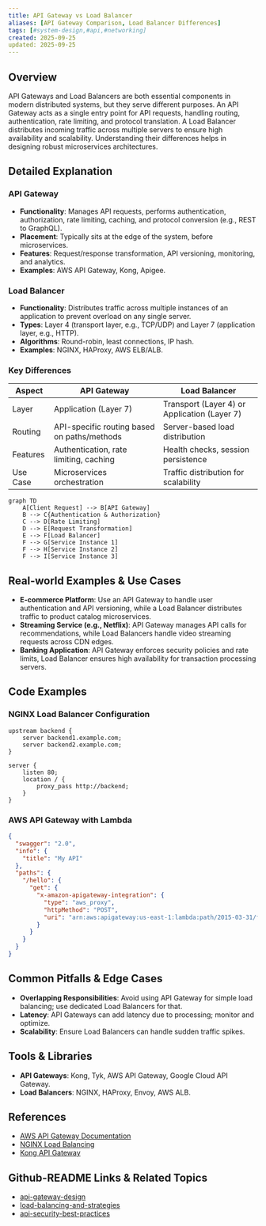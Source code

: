 ```yaml
---
title: API Gateway vs Load Balancer
aliases: [API Gateway Comparison, Load Balancer Differences]
tags: [#system-design,#api,#networking]
created: 2025-09-25
updated: 2025-09-25
---
```


## Overview

API Gateways and Load Balancers are both essential components in modern distributed systems, but they serve different purposes. An API Gateway acts as a single entry point for API requests, handling routing, authentication, rate limiting, and protocol translation. A Load Balancer distributes incoming traffic across multiple servers to ensure high availability and scalability. Understanding their differences helps in designing robust microservices architectures.

## Detailed Explanation

### API Gateway
- **Functionality**: Manages API requests, performs authentication, authorization, rate limiting, caching, and protocol conversion (e.g., REST to GraphQL).
- **Placement**: Typically sits at the edge of the system, before microservices.
- **Features**: Request/response transformation, API versioning, monitoring, and analytics.
- **Examples**: AWS API Gateway, Kong, Apigee.

### Load Balancer
- **Functionality**: Distributes traffic across multiple instances of an application to prevent overload on any single server.
- **Types**: Layer 4 (transport layer, e.g., TCP/UDP) and Layer 7 (application layer, e.g., HTTP).
- **Algorithms**: Round-robin, least connections, IP hash.
- **Examples**: NGINX, HAProxy, AWS ELB/ALB.

### Key Differences
| Aspect | API Gateway | Load Balancer |
|--------|-------------|---------------|
| Layer | Application (Layer 7) | Transport (Layer 4) or Application (Layer 7) |
| Routing | API-specific routing based on paths/methods | Server-based load distribution |
| Features | Authentication, rate limiting, caching | Health checks, session persistence |
| Use Case | Microservices orchestration | Traffic distribution for scalability |

```mermaid
graph TD
    A[Client Request] --> B[API Gateway]
    B --> C{Authentication & Authorization}
    C --> D[Rate Limiting]
    D --> E[Request Transformation]
    E --> F[Load Balancer]
    F --> G[Service Instance 1]
    F --> H[Service Instance 2]
    F --> I[Service Instance 3]
```

## Real-world Examples & Use Cases

- **E-commerce Platform**: Use an API Gateway to handle user authentication and API versioning, while a Load Balancer distributes traffic to product catalog microservices.
- **Streaming Service (e.g., Netflix)**: API Gateway manages API calls for recommendations, while Load Balancers handle video streaming requests across CDN edges.
- **Banking Application**: API Gateway enforces security policies and rate limits, Load Balancer ensures high availability for transaction processing servers.

## Code Examples

### NGINX Load Balancer Configuration
```nginx
upstream backend {
    server backend1.example.com;
    server backend2.example.com;
}

server {
    listen 80;
    location / {
        proxy_pass http://backend;
    }
}
```

### AWS API Gateway with Lambda
```json
{
  "swagger": "2.0",
  "info": {
    "title": "My API"
  },
  "paths": {
    "/hello": {
      "get": {
        "x-amazon-apigateway-integration": {
          "type": "aws_proxy",
          "httpMethod": "POST",
          "uri": "arn:aws:apigateway:us-east-1:lambda:path/2015-03-31/functions/arn:aws:lambda:us-east-1:123456789012:function:my-function/invocations"
        }
      }
    }
  }
}
```

## Common Pitfalls & Edge Cases

- **Overlapping Responsibilities**: Avoid using API Gateway for simple load balancing; use dedicated Load Balancers for that.
- **Latency**: API Gateways can add latency due to processing; monitor and optimize.
- **Scalability**: Ensure Load Balancers can handle sudden traffic spikes.

## Tools & Libraries

- **API Gateways**: Kong, Tyk, AWS API Gateway, Google Cloud API Gateway.
- **Load Balancers**: NGINX, HAProxy, Envoy, AWS ALB.

## References

- [AWS API Gateway Documentation](https://docs.aws.amazon.com/apigateway/)
- [NGINX Load Balancing](https://nginx.org/en/docs/http/load_balancing.html)
- [Kong API Gateway](https://konghq.com/kong/)

## Github-README Links & Related Topics

- [api-gateway-design](../api-gateway-design/README.md)
- [load-balancing-and-strategies](../load-balancing-and-strategies/README.md)
- [api-security-best-practices](../api-security-best-practices/README.md)